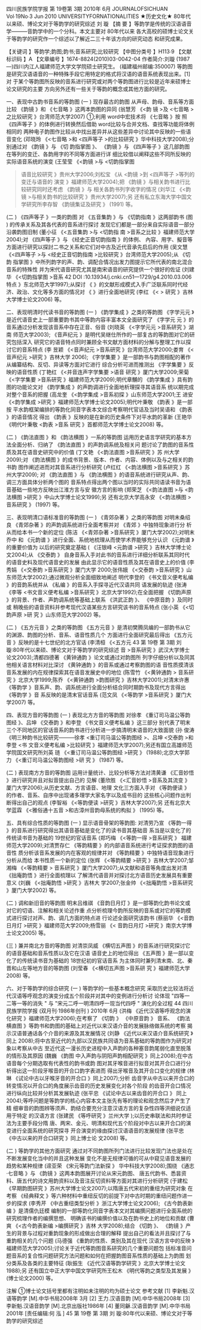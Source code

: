 四川民族学院学报 第 19卷第 3期 2010年 6月 JOURNALOFSICHUAN Vol∙19No∙3 Jun∙2010 UNIVERSITYFORNATIONALITIES
★历史文化★
80年代以来硕、博论文对于等韵学的研究综述 刘 璇
【摘 要 】等韵学是传统的汉语语音学———音韵学中的一个分科。本文主要对 80年代以来 各大高校的硕博士论文关于等韵学的研究作一个综述以了解近二三十年该方向的研究动态 和研究成果。

【关键词 】等韵学;韵图;韵书;音系研究;比较研究
【中图分类号 】H113∙9 【文献标识码 】A 【文章编号 】1674-8824(2010)03-0042-04 作者简介:刘璇 (1987—)四川内江人福建师范大学文学院硕士研究生。 (福建福州邮编:350007)
等韵图是研究汉语语音的一种特殊手段它用特定的格式将汉语的语音系统表现出来。[1]对 于某个等韵图所反映的音系进行研究或对两个等韵图进行比较是近年来硕博士论文研究的主要 方向另外还有一些关于等韵的概念或其他方面的研究。

一、表现中古韵书音系的等韵图
(一 ) 现存最古的韵图 从声母、韵母、音系等方面比较 《韵镜 》和 《七音略 》这两本韵图的异同 (翁慧芳 《<韵 镜 >及 <七音略 >之比较研究 》台湾师范大学2007)
①;利用 word中宏技术将 《七音略 》按 照 《四声等子 》的体例进行转换然后借助 word比较与合并文档、查找等功能将体例相同的 两种电子韵图作比较从中找出差异并从这些差异中讨论其中反映的一些语音变化 (邓晓玲
《<七音略 >和 <四声等子 >的比较研究 》华中科技大学2008);分别通过对 《韵镜 》与 《切 韵指掌图 》、 《韵镜 》与 《四声等子 》这几部韵图在等列的变迁、各韵用字的不同等方面进行详 细比较借以阐释这些不同所反映的实际语音系统的演变 (王莹莹 《<韵镜 >与 <切韵指掌图
>语音比较研究 》贵州大学2006;刘松宝 《从 <韵镜 >到 <四声等子 >等列的变迁与语音的 演变 》福建师范大学2004);把 《韵镜 》与相关韵书进行比较研究同时还考虑 《韵镜 》与 相关各韵书列字收字的情况 (刘华江 《<韵镜 >与相关韵书的比较研究 》贵州大学2007);另 还有私立东海大学中国文学研究所李存智 《韵镜集证及研究 》 (1991) 等。

(二 ) 《四声等子 》一类的韵图 对 《五音集韵 》与 《切韵指南 》这两部韵书 (图 ) 的传承关系及其各代表的音系进行探讨 发现它们都是一部分来自实际语音一部分沿袭韵图旧制 (董小征 《<五音集韵 >与 <切韵指 南 >音系之比较 》福建师范大学2004);对 《四声等子 》与 《经史正音切韵指南 》的体例、
內容、用字、擬音等方面进行研究以探討二书之关系和它们对中古及近代音承先启后的作用
(吴文慧 《<四声等子 >与 <经史正音切韵指南 >比较研究 》台湾师范大学2005);从 《切韵 指掌图 》中所列韵字的声、韵、调配合情况出发力图提示它所代表的南北混合音系的特殊性 并为宋代语音研究尤其是南宋语音的研究提供一个很好的佐证 (刘建华 《<切韵指掌图 >音系 42 DOI :10.13934/j.cnki.cn51—1729/g4.2010.03.006 特点 》东北师范大学1997);从探讨 《 》的文献形成模式入手广泛联系同时代经 济、政治、文化等多方面的情况对 《 》进行全面地研究 (李红 《< >
研究 》吉林大学博士论文2006) 等。

二、表现明清时代读书音的等韵图
(一 ) 《韵学集成 》之类的等韵图
《字学元元 》是近代语音史上一部重要韵书其中等韵内容丰富本文全面研究了 《字学元 元 》的音系通过分析发现该音系中存在正音、俗音 (刘晓英 《<字学元元 >音系研究 》湖南 师范大学2003); 《音声纪元 》是明代吴继仕所作的一部复古的等韵图对它的研究包括深入 研究它的语音特点同时兼顾全书文献方面材料的分解与整理工作以探讨它的音系特点 (李 昱颖 《<音声纪元 >音系研究 》台湾师范大学2000;娄育 《<音声纪元 >研究 》吉林大学 2006); 《字学集要 》是一部韵书与韵图相配的著作从编纂结构、反切、异读等方面对它进行 综合分析可进而推测出 《字学集要 》反映的语音性质 (丁艳红 《<并音连声字学集要 >语音 研究 》厦门大学2009;荣菊 《<字学集要 >音系研究 》福建师范大学2009);明代章黼的
《韵学集成 》具有韵图的功能论文对 《韵学集成 》的声韵调进行全面地析理探寻其语音系 统以期完成对整个音系的把握 (高龙奎 《<韵学集成 >音系初探 》山东师范大学2001;王 进安 《<韵学集成 >研究 》福建师范大学博士论文2005);明代叶秉敬 《韵表 》是一部按 平水韵框架编排的等韵化同音字表本文综合考察明代官话及当时吴语和 《韵表 》的语音情况 得出 《韵表 》反映的是在新的历史条件下对平水韵的革新 (王艳华 《明代叶秉敬 <韵表 >音系 研究 》首都师范大学博士论文2008) 等。

(二 ) 《韵法直图 》和 《韵法横图 》一系的等韵图 运用历史语言学研究的基本方法全面分析、归纳了 《韵法直图 》的声韵调系统及相关问 题讨论了韵图的音系性质及其在语音史研究中的价值 (丁文艳 《<韵法直图 >音系研究 》苏 州大学2009);对 《韵法横图 》的成书背景、版本、作者、内容、体例以及与之相关的韵书韵 图作阐述进而对其音系进行分析研究 (卢红红 《<韵法横图 >音系研究 》苏州大学2009);
对 《韵法直图 》与 《韵法横图 》的语音系统进行研究从声、韵、调三方面具体分析两个图的 音系特点得出两个图以当时的实际共同语读书音为语音基础一些地方反映出江淮方言与安 徽方言的影响 (郑荣芝 《<韵法直图 >与 <韵法横图 >研究 》中山大学博士论文1999);另 还有北京大学高永安 《<韵法横图 >音系研究 》 (1997) 等。

三、表现明清口语标准音的等韵图
(一 ) 《青郊杂著 》之类的等韵图 对明末桑绍良 《青郊杂著 》的声韵调系统进行全面考察并对 《青郊 》中独特现象进行分 析从而给本书一个新的定位 (陈洁 《<青郊杂著 >音系研究 》厦门大学2002);对明末乔中 和 《元韵谱 》进行全面、系统地梳理从而使学术界能够充分认识 《元韵谱 》的重要价值为 以后的研究奠定基础 ( 《汪银峰 <元韵谱 >研究 》吉林大学博士论文2004);从 《交泰韵 》
自身音系入手对此书的音系进行详细分析联系其同时代的语音史料及现代语音史的发展 由此显示它的语音性质及其在语音史上的价值 (李秀娟 《<交泰韵 >音系研究 》厦门大学 2000;张伟娥 《<交泰韵 >音系研究 》山东师范大学2002);通过微观分析全面细致地阐述 明代李登的 《书文音义便考私编 》的音韵系统并从 《私编 》的音系入手探寻近代汉语共同 语发展的轨迹 (张涛 《李等 <书文音义便考私编 >音系研究 》北京大学1992);在全面把握
《切韵声原 》的背景、作者、声韵调系统等基础上联系 《洪武正韵 》、 《中原音韵 》及同时或 稍晚些的语音资料并参考现代汉语某些方言研究该书的音系特点 (张小英 《<切韵声原 >研 究 》山东师范大学2002) 等。

(二 ) 《五方元音 》之类的等韵图
《五方元音 》是清初樊腾凤编的一部韵书从它的渊源、韵图的分析、音系、语音性质几个 方面进行全面研究最后得出 《五方元音 》反映的是十七世纪的北方官话 (李清桓 《<五方元 43 第 19卷 第 3期 刘 璇:80年代以来硕、博论文对于等韵学的研究综述 音 >音系研究 》武汉大学博士论文2003);清都四德著 《黄钟通韵 》论文或通过对韵图所 列字仔细分析以及同其他相关语言材料对比深讨 《黄钟通韵 》的音系或通过考察韵图的语 音性质摸清该音系发展的内在规律探索其在语音发展史中的地位 (陈雪竹 《<黄钟通韵 >
音系研究 》北京大学1999;陈乔 《<黄钟通韵 >韵图研究 》吉林大学2001);对清末许惠
《等韵学 》音系声、韵、调系统进行全面分析结合同时期韵书及现代方言得出 《等韵学 》音 系反映的是清末官话音系 (范文凤 《<等韵学 >音系研究 》厦门大学2007) 等。

四、表现方音的等韵图
(一 ) 表现北方方音的等韵图 对徐孝 《重订司马温公等韵图经 》、吕坤 《交泰韵 》和李登 《书文音义便考私编 》这三部分 别代表了明末三个不同地区的官话音系的韵书进行分析进一步搞清明末语音的大致面貌 (孙 俊涛 《明三种韵书比较研究———徐孝 <重订司马温公等韵图经 >、吕坤 <交泰韵 >和李登 <书 文音义便考私编 >比较研究 》福建师范大学2007);另还有国立高雄师范学院国文研究所刘英 琏 《<重订司马温公等韵图经 >研究 》 (1988);北京大学郭力 《<重订司马温公等韵图经 >研 究 》 (1987) 等。

(二 ) 表现南方方音的等韵图 运用计量统计、比较分析等方法对清黄谦 《汇音妙悟 》进行研究并且对拟音提出自己的 见解 (董欣胜 《<汇音妙悟 >音系及其流变 》厦门大学2006);从历史文献、方言语音、地理 文化三方面入手对 《等韵便读 》的作者、音系、自序中出现诸多理学大家名字以及成书目的 这些核心问题作出判断得出自己的观点 (李智裕 《<等韵便读 >研究 》吉林大学2007);另 还有北京大学蓝霖 《<雅俗通十五音 >和古漳州音韵母系统的构拟 》 (1995) 等。

五、具有综合性质的等韵图
(一 ) 显示语音骨架的等韵图:
对清劳乃宣 《等韵一得 》的音系进行研究得出其语音基础是变化了的读书音其基础音 系当是以变化了的传统读书音为基础的 19世纪的官话音系 (郑巧梅 《<等韵一得 >音系研究 》
福建师范大学2009);对清贾存仁 《等韵精要 》的内部语音系统进行考证探求韵图的语音性 质分析该音系发展的内在客观的规律并对 《等韵精要 》中独特语音现象进行分析从而给 本书性质一个新的定位 (张辉 《<等韵精要 >研究 》吉林大学2007;邹湘梅 《<等韵精要 >
音系研究 》厦门大学2007);从文献和语音等角度出发对清 《拙庵韵悟 》进行全面梳理以 了解清代语音并对探讨北方语音历史发展具有重要意义 (刘巍 《<拙庵韵悟 >研究 》吉林大 学2007;张金帅 《<拙庵韵悟 >音系研究 》厦门大学2002) 等。

(二 ) 调和新旧音的等韵图 明末吕维祺 《音韵日月灯 》是一部等韵化韵书论文或对它的切语、注解和相关论述作重 点分析梳理今韵所反映的音系或对它的等韵模式进行探讨对声、韵、调几方面的特点进 行论述全面研究该韵书 (蔡丽华 《<音韵日月灯 >研究 》福建师范大学2009;杨雪丽 《<
音韵日月灯 >研究 》南京大学博士论文2005) 等。

(三 ) 兼并南北方音的等韵图 对清崇凤威 《横切五声图 》的音系进行研究探讨它的语音基础和音系性质以及它在汉语 语音史上的地位得出 《五声图 》是一部以变化了的传统读书音为基础的 18世纪初的官话音系 为主体同时兼列清末南、北、秦晋和山左等地方音的等韵图 (刘莹春 《<横切五声图 >音系研 究 》福建师范大学2008) 等。

六、对于等韵学的综合研究
(一 ) 等韵学的一些基本概念研究 采取历史比较法将近代汉语等呼观念的演变分成五个阶段并对其中的变例进行分析讨 论体现 "四等一二等一等的消失 " 与 "宋元二呼一明清四呼一现当代四呼 " 演化的全过程 44 四川民族学院学报 (双月刊·1986年创刊 ) 2010年 6月
(洪梅 《近代汉语等呼观念的演化研究 》福建师范大学2006);在考察了 《切韵 》 《中原音韵 》
音系、 《韵法横直图 》等韵书和韵图的基础上对近代以来汉语介音的发展脉络做系统的考察 揭示汉语普通话各个介音的来源及其发展情况 (刘静 《近代以来汉语介音系统研究 》同上 2008);将中古至近代的九部以汉民族共同语为音系基础的等韵图作为研究对象以考察从中古 至近代这一漫长历史进程中入声韵的各种塞音韵尾弱化直至脱落的情形及其原因 (魏巍 《韵图 中入声韵与阴阳声韵相配研究 》同上2008);在中古语音每个分期选取有代表性的韵书或韵 图对其牙喉音进行拟音对其开合口进行分析得出这一阶段牙喉音的开合口韵字表进而 得出牙喉音及其开合口变化的规律 (林琳 《试论中古以牙喉牙音的开合口 》同上2007);分析 齿音字从中古以来开合口的转变情况以开合口的角度展示齿音的历史发展变化对各个阶段 的齿音开合口情况进行纵向比较并分析其发展轨迹 (张平忠 《试论中古以来齿音的开合口 》 同上2004);等呼问题是等韵学的核心内容本文主张先有等的理论和观念然后才产生了精 细审音的韵图辨等须声、韵结合要充分注意汉语方言的复杂性四等洪细说仅适用于特定 的汉语方言 (张建民 《等呼研究 》兰州大学 );以历史串联法和共时参证法为主要手段分隋 唐、两宋、金元、明清和现代五个阶段对中古以来开合口的演变进行全面系统的研究探寻 开合演变的缘由探讨汉语语音的发展规律 (张平忠 《中古以来的开合口研究 》同上博士论 文2008) 等。

(二 ) 等韵学的其他方面研究 通过对不同韵图所列门法进行比较发现门法也是处在不断发展变化当中的并且这种发展 变化不是无规律可循的可从中窥见语音发展的趋势和某种规律 (遆亚荣 《宋元等韵门法新探 》
华中科技大学2008);围绕 《通志·七音略 》与 《韵镜 》这两本韵图展开讨论从宋元韵图、
唐五代韵书、悉昙资料、唐五代的诗文用韵资料以及音注反切资料等方面对其进行分析研究
(于建松 《早期韵图研究 》苏州大学博士论文2007);以隋唐五代宋初的重纽为研究对象 在考察 《经典释文 》等六种材料中重纽反切的前提下对中古时期的重纽问题作进一步的探求
(李秀芹 《中古重纽类型分析 》浙江大学博士论文2006); 《古今韵表新编 》是清儒仇廷模 编制的一部等韵化同音字表本文对其编撰问题进行全面系统的研究梳理作者的编撰思想、 明确该书的编撰价值以及在韵书史上的地位和贡献 (曹爽 《<古今韵表新编 >编撰研究 》吉林 大学2008);结合 《切韵 》、 《韵镜 》产生的背景与过程对重韵现象的形成做出合理的解释 提出自己的看法并且探讨了与重韵相关的几个问题 (马德强 《重韵的性质、类别及其在现代 汉语方言中的反映 》福建师范大学2005);讨论关于近代等韵图音系研究的几个重要问题包 括标准音问题音系的复合性问题研究方法问题和如何在把握韵图音系性质的基础上为韵图 划分类系及各类的主要特征 (耿振生 《近代汉语等韵学研究 》北京大学博士论文1988);另 还有国立中正大学中国文学研究所王松木 《明代等韵之类型及其发展 》 (博士论文2000) 等。

注解
①博士论文括号里都有注明如未注明的均为硕士论文 参考文献
[1] 李新魁.汉语等韵学 [M].中华书局2008年 3月
[2] 王力.汉语音韵 [M].中华书局2008年
[3] 李新魁.汉语音韵学 [M].北京出版社1986年
[4] 董同龢.汉语音韵学 [M].中华书局2001年
[责任编辑:何 泓 ]
45 第 19卷 第 3期 刘 璇:80年代以来硕、博论文对于等韵学的研究综述